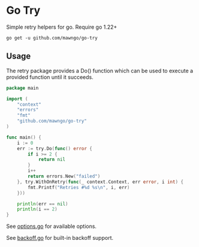 # Go Try

Simple retry helpers for go. Require go 1.22+

```shell
go get -u github.com/mawngo/go-try
```

## Usage

The retry package provides a Do() function which can be used to execute a provided function until it succeeds.

```go
package main

import (
	"context"
	"errors"
	"fmt"
	"github.com/mawngo/go-try"
)

func main() {
	i := 0
	err := try.Do(func() error {
		if i >= 2 {
			return nil
		}
		i++
		return errors.New("failed")
	}, try.WithOnRetry(func(_ context.Context, err error, i int) {
		fmt.Printf("Retries #%d %s\n", i, err)
	}))

	println(err == nil)
	println(i == 2)
}

```

See [options.go](options.go) for available options.

See [backoff.go](backoff/backoff.go) for built-in backoff support.
